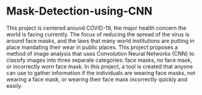 # Mask-Detection-using-CNN
This project is centered around COVID-19,  the major health concern the world is facing currently. The  focus of reducing the spread of the virus is around face  masks, and the laws that many world institutions are  putting in place mandating their wear in public places. This  project proposes a method of image analysis that uses  Convolution Neural Networks (CNN) to classify images into  three separate categories: face masks, no face mask, or  incorrectly worn face mask. In this project, a tool is created  that anyone can use to gather information if the individuals  are wearing face masks, not wearing a face mask, or  wearing their face mask incorrectly quickly and easily.
